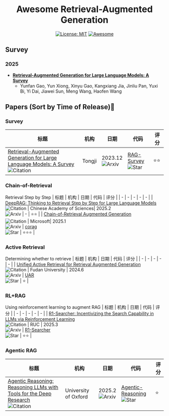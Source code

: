 <div align="center">

# Awesome Retrieval-Augmented Generation

[![License: MIT](https://img.shields.io/badge/License-MIT-purple.svg)](LICENSE)
[![Awesome](https://awesome.re/badge.svg)](https://awesome.re)

</div>

## Survey
### 2025
- **[Retrieval-Augmented Generation for Large Language Models: A Survey](https://arxiv.org/pdf/2312.10997)**
  - Yunfan Gao, Yun Xiong, Xinyu Gao, Kangxiang Jia, Jinliu Pan, Yuxi Bi, Yi Dai, Jiawei Sun, Meng Wang, Haofen Wang

## Papers (Sort by Time of Release)📄
### Survey
| 标题 | 机构 | 日期 | 代码 |  评分 |
|  -  |   - |   -    |   -    |   -    |
|  [Retrieval-Augmented Generation for Large Language Models: A Survey](https://arxiv.org/pdf/2312.10997)   <br> ![Citation](https://img.shields.io/badge/citation-2046-green)    |  Tongji |   2023.12 <br> ![Arxiv](https://img.shields.io/badge/Arxiv-red)         |   [RAG-Survey](https://github.com/Tongji-KGLLM/RAG-Survey)   <br>  ![Star](https://img.shields.io/github/stars/Tongji-KGLLM/RAG-Survey.svg?style=social&label=Star)   |   ⭐️⭐️  |

### Chain-of-Retrieval
Retrieval Step by Step
| 标题 | 机构 | 日期 | 代码 |  评分 |
|  -  |   - |   -    |   -    |   -    |
|  [DeepRAG: Thinking to Retrieval Step by Step for Large Language Models](https://arxiv.org/pdf/2502.01142) <br> ![Citation](https://img.shields.io/badge/citation-9-green)  |  Chinese Academy of Sciences|   2025.2 <br> ![Arxiv](https://img.shields.io/badge/Arxiv-red)       |   -  |   ⭐️⭐️  |
|  [Chain-of-Retrieval Augmented Generation](https://arxiv.org/pdf/2501.14342) <br> ![Citation](https://img.shields.io/badge/citation-17-green)  |  Microsoft|   2025.1 <br> ![Arxiv](https://img.shields.io/badge/Arxiv-red)       |   [corag](https://github.com/microsoft/LMOps/tree/main/corag) <br>  ![Star](https://img.shields.io/github/stars/microsoft/LMOps.svg?style=social&label=Star)   |   ⭐️⭐️⭐️  | 

### Active Retrieval
Determining whether to retrieve
| 标题 | 机构 | 日期 | 代码 |  评分 |
|  -  |   - |   -    |   -    |   -    |
|  [Unified Active Retrieval for Retrieval Augmented Generation](https://arxiv.org/pdf/2406.12534) <br> ![Citation](https://img.shields.io/badge/citation-11-green)  |  Fudan University |   2024.6 <br> ![Arxiv](https://img.shields.io/badge/Arxiv-red)       |   [UAR](https://github.com/xiami2019/UAR) <br>  ![Star](https://img.shields.io/github/stars/xiami2019/UAR.svg?style=social&label=Star)   |   ⭐️  |

### RL+RAG
Using reinforcement learning to augment RAG 
| 标题 | 机构 | 日期 | 代码 |  评分 |
|  -  |   - |   -    |   -    |   -    |
|  [R1-Searcher: Incentivizing the Search Capability in LLMs via Reinforcement Learning](https://arxiv.org/pdf/2503.05592) <br> ![Citation](https://img.shields.io/badge/citation-2-green)  |  RUC |   2025.3 <br> ![Arxiv](https://img.shields.io/badge/Arxiv-red)       |   [R1-Searcher](https://github.com/RUCAIBox/R1-Searcher) <br>  ![Star](https://img.shields.io/github/stars/RUCAIBox/R1-Searcher.svg?style=social&label=Star)     |   ⭐️⭐️  |

### Agentic RAG
| 标题 | 机构 | 日期 | 代码 |  评分 |
|  -  |   - |   -    |   -    |   -    |
|  [Agentic Reasoning: Reasoning LLMs with Tools for the Deep Research](https://arxiv.org/pdf/2502.04644) <br> ![Citation](https://img.shields.io/badge/citation-17-green)  |  University of Oxford|   2025.2 <br> ![Arxiv](https://img.shields.io/badge/Arxiv-red)       |   [Agentic-Reasoning](https://github.com/theworldofagents/Agentic-Reasoning) <br>  ![Star](https://img.shields.io/github/stars/theworldofagents/Agentic-Reasoning.svg?style=social&label=Star)  |   ⭐️  |